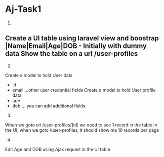 # Aj-Task1

1. 
Create a UI table using laravel view and boostrap
|Name|Email|Age|DOB - Initially with dummy data
Show the table on a url /user-profiles
-

2. 
Create a model to hold User data
- id
- email
...other user credential fields
Create a model to hold User profile data
- age
- dob
....you can add additional fields

3.
When we goto url /user-profiles/[id] we need to see 1 record in the table in the UI, when we goto /user-profiles, it should show me 10 records per page

4.
Edit Age and DOB using Ajax request in the UI table
